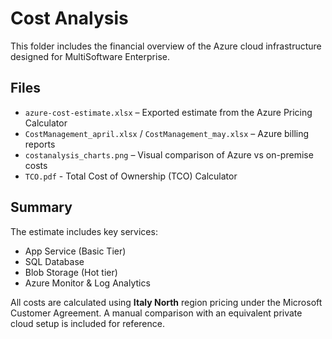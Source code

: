 #  Cost Analysis

This folder includes the financial overview of the Azure cloud infrastructure designed for MultiSoftware Enterprise.

##  Files

- `azure-cost-estimate.xlsx` – Exported estimate from the Azure Pricing Calculator
- `CostManagement_april.xlsx` / `CostManagement_may.xlsx` –  Azure billing reports
- `costanalysis_charts.png` – Visual comparison of Azure vs on-premise costs
- `TCO.pdf` - Total Cost of Ownership (TCO) Calculator

##  Summary

The estimate includes key services:
- App Service (Basic Tier)
- SQL Database
- Blob Storage (Hot tier)
- Azure Monitor & Log Analytics

All costs are calculated using **Italy North** region pricing under the Microsoft Customer Agreement. A manual comparison with an equivalent private cloud setup is included for reference.

